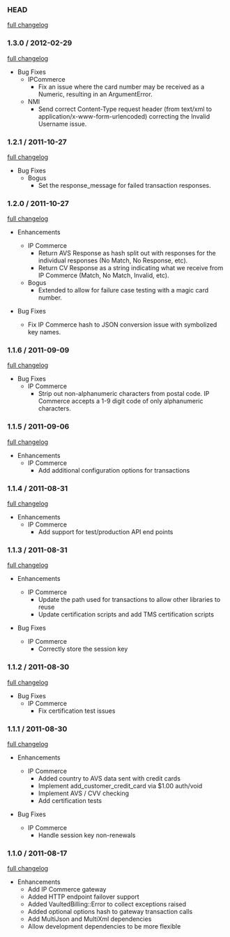### HEAD

[full changelog](https://github.com/envylabs/vaulted_billing/compare/v1.3.0...develop)

### 1.3.0 / 2012-02-29

[full changelog](https://github.com/envylabs/vaulted_billing/compare/v1.2.1...v1.3.0)

* Bug Fixes
  * IPCommerce
    * Fix an issue where the card number may be received as a Numeric, resulting in an ArgumentError.
  * NMI
    * Send correct Content-Type request header (from text/xml to application/x-www-form-urlencoded) correcting the Invalid Username issue.

### 1.2.1 / 2011-10-27

[full changelog](http://github.com/envylabs/vaulted_billing/compare/v1.2.0...v1.2.1)

* Bug Fixes
  * Bogus
    * Set the response_message for failed transaction responses.

### 1.2.0 / 2011-10-27

[full changelog](http://github.com/envylabs/vaulted_billing/compare/v1.1.6...v1.2.0)

* Enhancements
  * IP Commerce
    * Return AVS Response as hash split out with responses for the individual responses (No Match, No Response, etc).
    * Return CV Response as a string indicating what we receive from IP Commerce (Match, No Match, Invalid, etc).
  * Bogus
    * Extended to allow for failure case testing with a magic card number.

* Bug Fixes
  * Fix IP Commerce hash to JSON conversion issue with symbolized key names.
    
### 1.1.6 / 2011-09-09

[full changelog](http://github.com/envylabs/vaulted_billing/compare/v1.1.5...v1.1.6)

* Bug Fixes
  * IP Commerce
    * Strip out non-alphanumeric characters from postal code. IP Commerce accepts a 1-9 digit code of only alphanumeric characters.
    
### 1.1.5 / 2011-09-06

[full changelog](http://github.com/envylabs/vaulted_billing/compare/v1.1.4...v1.1.5)

* Enhancements
  * IP Commerce
    * Add additional configuration options for transactions

### 1.1.4 / 2011-08-31

[full changelog](http://github.com/envylabs/vaulted_billing/compare/v1.1.3...v1.1.4)

* Enhancements
  * IP Commerce
    * Add support for test/production API end points

### 1.1.3 / 2011-08-31

[full changelog](http://github.com/envylabs/vaulted_billing/compare/v1.1.2...v1.1.3)

* Enhancements
  * IP Commerce
    * Update the path used for transactions to allow other libraries to reuse
    * Update certification scripts and add TMS certification scripts

* Bug Fixes
  * IP Commerce
    * Correctly store the session key

### 1.1.2 / 2011-08-30

[full changelog](http://github.com/envylabs/vaulted_billing/compare/v1.1.1...v1.1.2)

* Bug Fixes
  * IP Commerce
    * Fix certification test issues

### 1.1.1 / 2011-08-30

[full changelog](http://github.com/envylabs/vaulted_billing/compare/v1.1.0...v1.1.1)

* Enhancements
  * IP Commerce
    * Added country to AVS data sent with credit cards
    * Implement add_customer_credit_card via $1.00 auth/void
    * Implement AVS / CVV checking
    * Add certification tests

* Bug Fixes
  * IP Commerce
    * Handle session key non-renewals
  
### 1.1.0 / 2011-08-17

[full changelog](http://github.com/envylabs/vaulted_billing/compare/v1.0.2...v1.1.0)

* Enhancements
  * Add IP Commerce gateway
  * Added HTTP endpoint failover support
  * Added VaultedBilling::Error to collect exceptions raised
  * Added optional options hash to gateway transaction calls
  * Add MultiJson and MultiXml dependencies
  * Allow development dependencies to be more flexible
